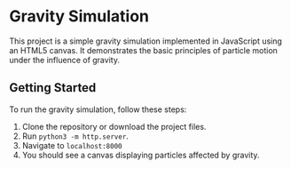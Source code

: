 # Gravity Simulation

This project is a simple gravity simulation implemented in JavaScript using an HTML5 canvas. It demonstrates the basic principles of particle motion under the influence of gravity.

## Getting Started

To run the gravity simulation, follow these steps:

1. Clone the repository or download the project files.
2. Run `python3 -m http.server`.
3. Navigate to `localhost:8000`
3. You should see a canvas displaying particles affected by gravity.